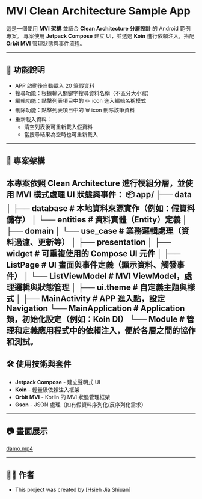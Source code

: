 # MVI Clean Architecture Sample App

這是一個使用 **MVI 架構** 並結合 **Clean Architecture 分層設計** 的 Android 範例專案。
專案使用 **Jetpack Compose** 建立 UI，並透過 **Koin** 進行依賴注入，搭配 **Orbit MVI** 管理狀態與事件流程。

---

## 🚀 功能說明

- APP 啟動後自動載入 20 筆假資料
- 搜尋功能：根據輸入關鍵字搜尋資料名稱（不區分大小寫）
- 編輯功能：點擊列表項目中的 ✏️ icon 進入編輯名稱模式
- 刪除功能：點擊列表項目中的 🗑️ icon 刪除該筆資料
- 重新載入資料：
    - 清空列表後可重新載入假資料
    - 當搜尋結果為空時也可重新載入

---

## 🧱 專案架構

本專案依照 **Clean Architecture** 進行模組分層，並使用 MVI 模式處理 UI 狀態與事件：
📦 app/
├── data
│   ├── database        # 本地資料來源實作（例如：假資料儲存）
│   └── entities        # 資料實體（Entity）定義
│
├── domain
│   └── use_case        # 業務邏輯處理（資料過濾、更新等）
│
├── presentation
│   ├── widget          # 可重複使用的 Compose UI 元件
│   ├── ListPage        # UI 畫面與事件定義（顯示資料、觸發事件）
│   └── ListViewModel   # MVI ViewModel，處理邏輯與狀態管理
│
├── ui.theme            # 自定義主題與樣式
│
├── MainActivity        # APP 進入點，設定 Navigation
└── MainApplication     # Application 類，初始化設定（例如：Koin DI）
└── Module              # 管理和定義應用程式中的依賴注入，便於各層之間的協作和測試。
---

## 🛠️ 使用技術與套件

- **Jetpack Compose** - 建立聲明式 UI
- **Koin** - 輕量級依賴注入框架
- **Orbit MVI** - Kotlin 的 MVI 狀態管理框架
- **Gson** - JSON 處理（如有假資料序列化/反序列化需求）

---

## 📷 畫面展示

[damo.mp4](damo/damo.mp4)

---

## 👨‍💻 作者
- This project was created by [Hsieh Jia Shiuan]